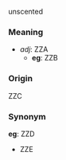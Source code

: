 unscented
### Meaning
+ _adj_: ZZA
    + __eg__: ZZB

### Origin

ZZC

### Synonym

__eg__: ZZD

+ ZZE


